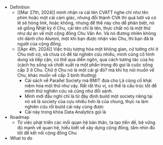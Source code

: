 - Definition
	- [[Mar 27th, 2024]] mình nhận ra cái tên CVATT nghe chỉ như tên phim hoặc một cái cảm giác, nhưng đổi thành CVA thì quá lười và có lẽ sẽ hỏng link, hoặc không, nhưng để thế này cho dễ phân biệt, nó sẽ giống Nhật ký ở Chu, cái tên chỉ là tên, thực chất nó là một thứ như dự án về một cộng đồng Chu Văn An. Và nó đương nhiên không chỉ dành cho Alumni, một khi bạn được nhận vào Chu, thì bạn đã là người của cộng đồng.
	- [[Apr 4th, 2024]] Việc trừu tượng hóa một không gian, cứ tưởng chỉ ở Chu mới có, và chưa có đề tài nghiên cứu nhiều, mình cũng cố hình dung và tiếp cận, có thể qua diễn ngôn, qua cách tương tác của họ (cách họ sống và chiết xuất ra một phần trong đó gọi là cuộc sống cấp 3 ở Chu. Chữ ở Chu nó là một cái gì đó? mà khi họ nói muốn về Chu, khác muốn về cấp 3 bình thường)
		- Cái sách về Parallel Society mà RMIT đưa cho Lã cũng cố khái niệm hóa một thứ như vậy. Rất rất thú vị, có thể là cấu trúc tốt để mình thử nghiên cứu và cũng như đối sánh.
		- Mình mới đầu nghĩ chỉ là từ đây định build một society riêng tại nó sẽ là society của cựu nhiều hơn là của chung, thực ra làm nghiên cứu rồi build cái này cũng được
		- Cái này trong khóa Data Analytics gọi là
- Roadmap
	- Từ việc phát triển các mối quan hệ bản thân, ta tạo tiền đề, bệ vững đủ mạnh về quan hệ, hiểu biết về xây dựng cộng đồng, tầm nhìn đủ tốt để kết nối cộng đồng Chu
- What to do